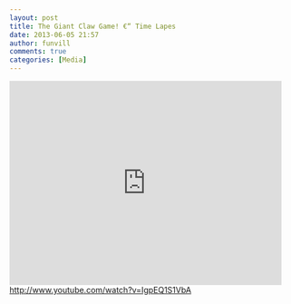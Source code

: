 ```yaml
---
layout: post
title: The Giant Claw Game! €“ Time Lapes 
date: 2013-06-05 21:57
author: funvill
comments: true
categories: [Media]
---
```

<iframe width="480" height="360" src="http://www.youtube.com/embed/IgpEQ1S1VbA" frameborder="0" allowfullscreen></iframe>
<a href="http://www.youtube.com/watch?v=IgpEQ1S1VbA">http://www.youtube.com/watch?v=IgpEQ1S1VbA</a>
